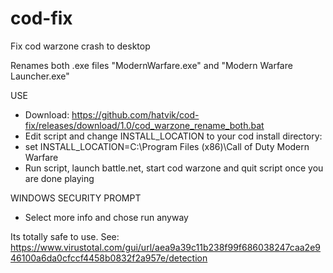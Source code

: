 # cod-fix
Fix cod warzone crash to desktop

Renames both .exe files
"ModernWarfare.exe" and "Modern Warfare Launcher.exe"

USE

* Download: https://github.com/hatvik/cod-fix/releases/download/1.0/cod_warzone_rename_both.bat
* Edit script and change INSTALL_LOCATION to your cod install directory:
* set INSTALL_LOCATION=C:\Program Files (x86)\Call of Duty Modern Warfare
* Run script, launch battle.net, start cod warzone and quit script once you are done playing

WINDOWS SECURITY PROMPT
* Select more info and chose run anyway

Its totally safe to use. See:
https://www.virustotal.com/gui/url/aea9a39c11b238f99f686038247caa2e946100a6da0cfccf4458b0832f2a957e/detection
